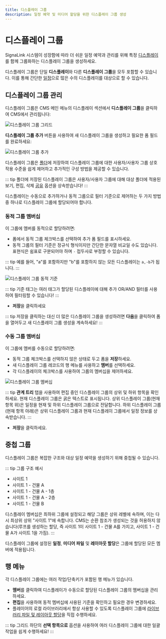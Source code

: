 ```yaml
---
title: 디스플레이 그룹
description: 일정 예약 및 미디어 할당을 위한 디스플레이 그룹 생성
---
```


# 디스플레이 그룹

SignaLink 시스템이 성장함에 따라 더 쉬운 일정 예약과 관리를 위해 특정 [디스플레이](./index)를 함께 그룹화하는 디스플레이 그룹을 생성하세요.

디스플레이 그룹은 단일 **디스플레이**와 다른 **디스플레이 그룹**을 모두 포함할 수 있습니다. 이를 통해 간단한 [일정](../scheduling/events)으로 많은 수의 디스플레이를 대상으로 할 수 있습니다.

## 디스플레이 그룹 관리

디스플레이 그룹은 CMS 메인 메뉴의 디스플레이 섹션에서 **디스플레이 그룹**을 클릭하여 CMS에서 관리됩니다:

![디스플레이 그룹 그리드](/img/v4_displays_groups_grid.png)

**디스플레이 그룹 추가** 버튼을 사용하여 새 디스플레이 그룹을 생성하고 필요한 폼 필드를 완료하세요:

![디스플레이 그룹 추가](/img/v4_displays_groups_add.png)

디스플레이 그룹은 [폴더](../tour/folders)에 저장하여 디스플레이 그룹에 대한 사용자/사용자 그룹 상호작용 수준을 쉽게 제어하고 추가적인 구성 방법을 제공할 수 있습니다.

::: tip
폴더에 저장된 디스플레이 그룹은 사용자/사용자 그룹에 대해 대상 폴더에 적용된 보기, 편집, 삭제 [공유](../users/features-and-sharing#content-share) 옵션을 상속받습니다!
:::

디스플레이는 수동으로 추가하거나 동적 그룹으로 필터 기준으로 제어하는 두 가지 방법 중 하나로 디스플레이 그룹에 할당되어야 합니다.

### 동적 그룹 멤버십

이 그룹에 멤버를 동적으로 할당하려면:

- 폼에서 동적 그룹 체크박스를 선택하여 추가 폼 필드를 표시하세요.
- 동적 그룹의 필터 기준은 정규식 형식이지만 간단한 문자열 비교일 수도 있습니다. 표현식은 쉼표로 구분되어야 하며 `-` 접두사로 부정할 수 있습니다.

::: tip
예를 들어, "a"를 포함하지만 "b"를 포함하지 않는 모든 디스플레이는 `a,-b`가 됩니다.
:::

![디스플레이 그룹 동적 기준](/img/v4_displays_group_dynamic.png)

::: tip
기준 태그는 여러 태그가 할당된 디스플레이에 대해 추가 OR/AND 필터를 사용하여 필터링할 수 있습니다!
:::

- **저장**을 클릭하세요

::: tip
저장을 클릭하는 대신 더 많은 디스플레이 그룹을 생성하려면 **다음**을 클릭하여 폼을 열어두고 새 디스플레이 그룹 생성을 계속하세요!
:::

### 수동 그룹 멤버십

이 그룹에 멤버를 수동으로 할당하려면:

- 동적 그룹 체크박스를 선택하지 않은 상태로 두고 폼을 **저장**하세요.
- 새 디스플레이 그룹 레코드의 행 메뉴를 사용하고 **멤버**를 선택하세요.
- 각 디스플레이의 체크박스를 사용하여 그룹의 멤버십을 제어하세요.

![디스플레이 그룹 멤버십](/img/v4_displays_groups_memberships.png)

::: tip
**관계 트리** 탭을 사용하여 편집 중인 디스플레이 그룹의 상위 및 하위 항목을 확인하세요. 현재 디스플레이 그룹은 굵은 텍스트로 표시됩니다. 상위 디스플레이 그룹(현재 항목 위)은 일정을 현재 및 하위 디스플레이 그룹으로 전달합니다. 하위 디스플레이 그룹(현재 항목 아래)은 상위 디스플레이 그룹과 현재 디스플레이 그룹에서 일정 정보를 상속받습니다.
:::

- **저장**을 클릭하세요.

## 중첩 그룹

디스플레이 그룹은 복잡한 구조와 대상 일정 예약을 생성하기 위해 중첩될 수 있습니다.

::: tip
그룹 구조 예시

- 사이트 1
- 사이트 1 - 건물 A
- 사이트 1 - 건물 A - 1층
- 사이트 1 - 건물 A - 2층
- 사이트 1 - 건물 B

디스플레이 멤버십은 최하위 그룹에 설정되고 해당 그룹은 상위 레벨에 속하며, 이는 다시 최상위 상위 "사이트 1"에 속합니다.
CMS는 순환 참조가 생성되는 것을 허용하지 않습니다(루프를 생성하는 할당, 즉 사이트 1이 사이트 1 - 건물 A를 가지고, 사이트 1 - 건물 A가 사이트 1을 가짐).
:::

디스플레이 그룹에 설정된 **일정**, **미디어 파일** 및 **레이아웃 할당**은 그룹에 할당된 모든 멤버에 적용됩니다.

## 행 메뉴

각 디스플레이 그룹에는 여러 작업/단축키가 포함된 행 메뉴가 있습니다.

- **멤버**를 클릭하여 디스플레이가 수동으로 할당된 디스플레이 그룹의 멤버십을 관리하세요.
- **편집**을 사용하여 동적 멤버십에 사용된 기준을 확인하고 필요한 경우 변경하세요.
- 플레이어의 로컬 라이브러리에서 항상 사용할 수 있도록 디스플레이 그룹에 [라이브러리 파일 및 레이아웃 할당](./index#assign-files--layouts)을 직접 수행하세요.

::: tip
그리드 하단의 **선택 항목으로** 옵션을 사용하여 여러 디스플레이 그룹에 대한 일괄 작업을 쉽게 수행하세요!
:::
